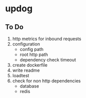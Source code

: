 # updog

## To Do

1. http metrics for inbound requests
1. configuration
    - config path
    - root http path
    - dependency check timeout
1. create dockerfile
1. write readme
1. loadtest
1. check for non http dependencies
    - database
    - redis
